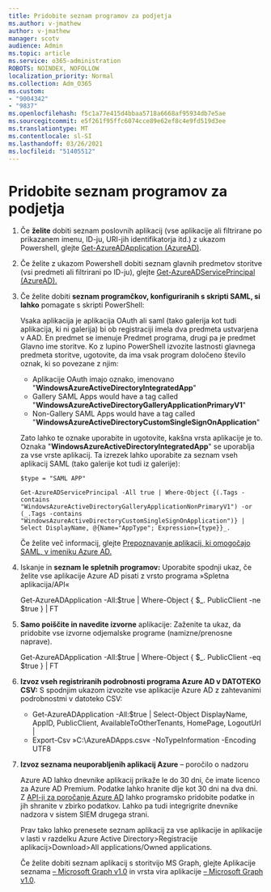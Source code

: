 ```yaml
---
title: Pridobite seznam programov za podjetja
ms.author: v-jmathew
author: v-jmathew
manager: scotv
audience: Admin
ms.topic: article
ms.service: o365-administration
ROBOTS: NOINDEX, NOFOLLOW
localization_priority: Normal
ms.collection: Adm_O365
ms.custom:
- "9004342"
- "9837"
ms.openlocfilehash: f5c1a77e415d4bbaa5718a6668af95934db7e5ae
ms.sourcegitcommit: e5f261f95ffc6074cce89e62ef8c4e9fd519d3ee
ms.translationtype: MT
ms.contentlocale: sl-SI
ms.lasthandoff: 03/26/2021
ms.locfileid: "51405512"
---
```

# <a name="get-a-list-of-enterprise-applications"></a>Pridobite seznam programov za podjetja

1. Če **želite** dobiti seznam poslovnih aplikacij (vse aplikacije ali filtrirane po prikazanem imenu, ID-ju, URI-jih identifikatorja itd.) z ukazom Powershell, glejte [Get-AzureADApplication (AzureAD)](https://docs.microsoft.com/powershell/module/azuread/get-azureadapplication).
2. Če želite z ukazom Powershell dobiti seznam glavnih predmetov storitve (vsi predmeti ali filtrirani po ID-ju), glejte [Get-AzureADServicePrincipal (AzureAD).](https://docs.microsoft.com/powershell/module/azuread/get-azureadserviceprincipal)
3. Če želite dobiti **seznam programčkov, konfiguriranih s skripti SAML, si lahko** pomagate s skripti PowerShell:

    Vsaka aplikacija je aplikacija OAuth ali saml (tako galerija kot tudi aplikacija, ki ni galerija) bi ob registraciji imela dva predmeta ustvarjena v AAD. En predmet se imenuje Predmet programa, drugi pa je predmet Glavno ime storitve. Ko z lupino PowerShell izvozite lastnosti glavnega predmeta storitve, ugotovite, da ima vsak program določeno število oznak, ki so povezane z njim:

    - Aplikacije OAuth imajo oznako, imenovano "**WindowsAzureActiveDirectoryIntegratedApp**"
    - Gallery SAML Apps would have a tag called "**WindowsAzureActiveDirectoryGalleryApplicationPrimaryV1**"
    - Non-Gallery SAML Apps would have a tag called "**WindowsAzureActiveDirectoryCustomSingleSignOnApplication**"

    Zato lahko te oznake uporabite in ugotovite, kakšna vrsta aplikacije je to. Oznaka "**WindowsAzureActiveDirectoryIntegratedApp**" se uporablja za vse vrste aplikacij. Ta izrezek lahko uporabite za seznam vseh aplikacij SAML (tako galerije kot tudi iz galerije):

    `$type = "SAML APP"`

    `Get-AzureADServicePrincipal -All true | Where-Object {(.Tags -contains "WindowsAzureActiveDirectoryGalleryApplicationNonPrimaryV1") -or (_.Tags -contains "WindowsAzureActiveDirectoryCustomSingleSignOnApplication")} | Select DisplayName, @{Name="AppType"; Expression={type}}_.`

    Če želite več informacij, glejte [Prepoznavanje aplikacij, ki omogočajo SAML, v imeniku Azure AD.](https://docs.microsoft.com/answers/questions/24259/identify-saml-enabled-apps-in-azure-ad.html)

4. Iskanje in **seznam le spletnih programov:** Uporabite spodnji ukaz, če želite vse aplikacije Azure AD pisati z vrsto programa »Spletna aplikacija/API«

    Get-AzureADApplication -All:$true | Where-Object { $_. PublicClient -ne $true } | FT
5. **Samo poiščite in navedite izvorne** aplikacije: Zaženite ta ukaz, da pridobite vse izvorne odjemalske programe (namizne/prenosne naprave).

    Get-AzureADApplication -All:$true | Where-Object { $_. PublicClient -eq $true } | FT
6. **Izvoz vseh registriranih podrobnosti programa Azure AD v DATOTEKO CSV:** S spodnjim ukazom izvozite vse aplikacije Azure AD z zahtevanimi podrobnostmi v datoteko CSV:

    - Get-AzureADApplication -All:$true | Select-Object DisplayName, AppID, PublicClient, AvailableToOtherTenants, HomePage, LogoutUrl |
    - Export-Csv »C:\AzureADApps.csv« -NoTypeInformation -Encoding UTF8

7. **Izvoz seznama neuporabljenih aplikacij Azure** – poročilo o nadzoru

    Azure AD lahko dnevnike aplikacij prikaže le do 30 dni, če imate licenco za Azure AD Premium.
    Podatke lahko hranite dlje kot 30 dni na dva dni. Z [API-ji za poročanje Azure AD](https://docs.microsoft.com/azure/active-directory/reports-monitoring/concept-reporting-api) lahko programsko pridobite podatke in jih shranite v zbirko podatkov. Lahko pa tudi integrigrite dnevnike nadzora v sistem SIEM drugega strani.

    Prav tako lahko prenesete seznam aplikacij za vse aplikacije in aplikacije v lasti v razdelku Azure Active Directory>Registracije aplikacij>Download>All applications/Owned applications.

    Če želite dobiti seznam aplikacij s storitvijo MS Graph, glejte Aplikacije seznama [– Microsoft Graph v1.0](https://docs.microsoft.com/graph/api/application-list) in vrsta vira aplikacije [– Microsoft Graph v1.0](https://docs.microsoft.com/graph/api/resources/application).

